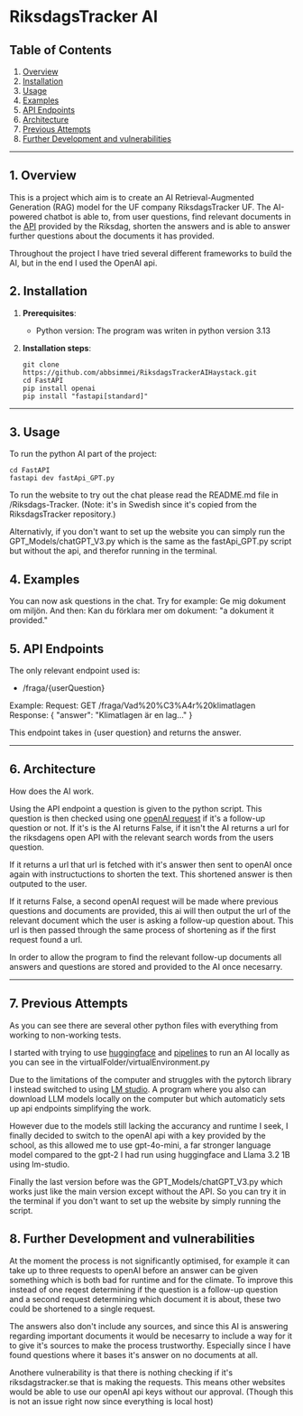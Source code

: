 # **RiksdagsTracker AI**

## **Table of Contents**

1. [Overview](#overview)
2. [Installation](#installation)
3. [Usage](#usage)
4. [Examples](#examples)
5. [API Endpoints](#api-endpoints)
6. [Architecture](#architecture)
7. [Previous Attempts](#previous-attempts)
8. [Further Development and vulnerabilities](#further-development-and-vulnerabilities)

---

## **1. Overview**

This is a project which aim is to create an AI Retrieval-Augmented Generation (RAG) model for the UF company RiksdagsTracker UF. The AI-powered chatbot is able to, from user questions, find relevant documents in the [API](https://www.riksdagen.se/sv/dokument-och-lagar/riksdagens-oppna-data/) provided by the Riksdag, shorten the answers and is able to answer further questions about the documents it has provided.

Throughout the project I have tried several different frameworks to build the AI, but in the end I used the OpenAI api.

## **2. Installation**

1. **Prerequisites**:

   - Python version: The program was writen in python version 3.13

2. **Installation steps**:

   ```
   git clone https://github.com/abbsimmei/RiksdagsTrackerAIHaystack.git
   cd FastAPI
   pip install openai
   pip install "fastapi[standard]"
   ```

---

## **3. Usage**

To run the python AI part of the project:

```
cd FastAPI
fastapi dev fastApi_GPT.py
```

To run the website to try out the chat please read the README.md file in /Riksdags-Tracker. (Note: it's in Swedish since it's copied from the RiksdagsTracker repository.)

Alternativly, if you don't want to set up the website you can simply run the GPT_Models/chatGPT_V3.py which is the same as the fastApi_GPT.py script but without the api, and therefor running in the terminal.

## **4. Examples**

You can now ask questions in the chat. Try for example: Ge mig dokument om miljön.
And then: Kan du förklara mer om dokument: "a dokument it provided."

## **5. API Endpoints**

The only relevant endpoint used is:

- /fraga/{userQuestion}

Example:
Request: GET /fraga/Vad%20%C3%A4r%20klimatlagen
Response: { "answer": "Klimatlagen är en lag..." }

This endpoint takes in {user question} and returns the answer.

---

## **6. Architecture**

How does the AI work.

Using the API endpoint a question is given to the python script. This question is then checked using one [openAI request](https://platform.openai.com/docs/quickstart) if it's a follow-up question or not. If it's is the AI returns False, if it isn't the AI returns a url for the riksdagens open API with the relevant search words from the users question.

If it returns a url that url is fetched with it's answer then sent to openAI once again with instructuctions to shorten the text. This shortened answer is then outputed to the user.

If it returns False, a second openAI request will be made where previous questions and documents are provided, this ai will then output the url of the relevant document which the user is asking a follow-up question about. This url is then passed through the same process of shortening as if the first request found a url.

In order to allow the program to find the relevant follow-up documents all answers and questions are stored and provided to the AI once necesarry.

---

## **7. Previous Attempts**

As you can see there are several other python files with everything from working to non-working tests.

I started with trying to use [huggingface](https://huggingface.co/) and [pipelines](https://huggingface.co/docs/transformers/main_classes/pipelines) to run an AI locally as you can see in the virtualFolder/virtualEnvironment.py

Due to the limitations of the computer and struggles with the pytorch library I instead switched to using [LM studio](https://lmstudio.ai/). A program where you also can download LLM models locally on the computer but which automaticly sets up api endpoints simplifying the work.

However due to the models still lacking the accurancy and runtime I seek, I finally decided to switch to the openAI api with a key provided by the school, as this allowed me to use gpt-4o-mini, a far stronger language model compared to the gpt-2 I had run using huggingface and Llama 3.2 1B using lm-studio.

Finally the last version before was the GPT_Models/chatGPT_V3.py which works just like the main version except without the API. So you can try it in the terminal if you don't want to set up the website by simply running the script.

## **8. Further Development and vulnerabilities**

At the moment the process is not significantly optimised, for example it can take up to three requests to openAI before an answer can be given something which is both bad for runtime and for the climate. To improve this instead of one reqest determining if the question is a follow-up question and a second request determining which document it is about, these two could be shortened to a single request.

The answers also don't include any sources, and since this AI is answering regarding important documents it would be necesarry to include a way for it to give it's sources to make the process trustworthy. Especially since I have found questions where it bases it's answer on no documents at all.

Anothere vulnerability is that there is nothing checking if it's riksdagstracker.se that is making the requests. This means other websites would be able to use our openAI api keys without our approval. (Though this is not an issue right now since everything is local host)
